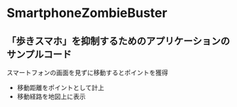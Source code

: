 # SmartphoneZombieBuster
## 「歩きスマホ」を抑制するためのアプリケーションのサンプルコード
スマートフォンの画面を見ずに移動するとポイントを獲得
- 移動距離をポイントとして計上
- 移動経路を地図上に表示
